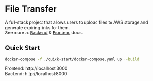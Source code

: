 # File Transfer
A full-stack project that allows users to upload files to AWS storage and generate expiring links for them. \
See more at [Backend](./backend/README.md) & [Frontend](./frontend/README.md) docs.
## Quick Start
```bash
docker-compose -f ./quick-start/docker-compose.yaml up --build
```
Frontend: http://localhost:3000 \
Backend: http://localhost:8000
